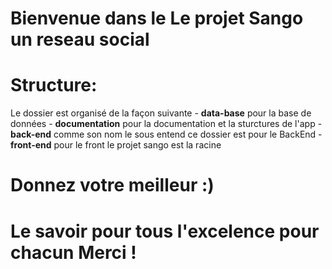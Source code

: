 # Bienvenue dans le Le projet Sango un reseau social

# Structure:
Le dossier est organisé de la façon suivante
    - **data-base** pour la base de données
    - **documentation** pour la documentation et la sturctures de l'app
    - **back-end** comme son nom le sous entend ce dossier est pour le BackEnd
    - **front-end** pour le front
le projet sango est la racine

# Donnez votre meilleur :)

# **Le savoir pour tous l'excelence pour chacun**  Merci !
